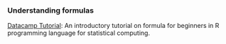 ### Understanding formulas 

[Datacamp Tutorial](https://www.datacamp.com/community/tutorials/r-formula-tutorial): An introductory tutorial on formula for beginners in R programming language for statistical computing.
